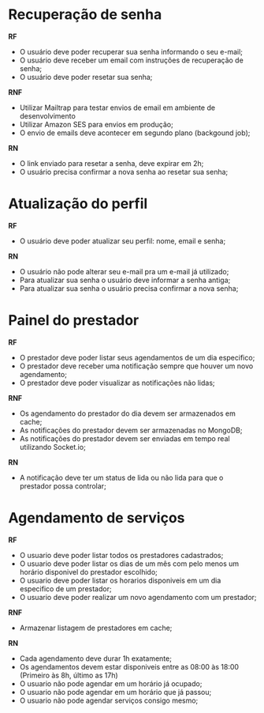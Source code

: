 # Recuperação de senha 

**RF**

- O usuário deve poder recuperar sua senha informando o seu e-mail;
- O usuário deve receber um email com instruções de recuperação de senha;
- O usuário deve poder resetar sua senha;

**RNF**

- Utilizar Mailtrap para testar envios de email em ambiente de desenvolvimento
- Utilizar Amazon SES para envios em produção;
- O envio de emails deve acontecer em segundo plano (backgound job);


**RN**

- O link enviado para resetar a senha, deve expirar em 2h;
- O usuário precisa confirmar a nova senha ao resetar sua senha;


# Atualização do perfil

**RF**

- O usuário deve poder atualizar seu perfil: nome, email e senha;


**RN**

- O usuário não pode alterar seu e-mail pra um e-mail já utilizado;
- Para atualizar sua senha o usuário deve informar a senha antiga;
- Para atualizar sua senha o usuário precisa confirmar a nova senha;

# Painel do prestador

**RF**

- O prestador deve poder listar seus agendamentos de um dia especifico;
- O prestador deve receber uma notificação sempre que houver um novo agendamento;
- O prestador deve poder visualizar as notificações não lidas;

**RNF**

- Os agendamento do prestador do dia devem ser armazenados em cache;
- As notificações do prestador devem ser armazenadas no MongoDB;
- As notificações do prestador devem ser enviadas em tempo real utilizando Socket.io;

**RN**

- A notificação deve ter um status de lida ou não lida para que o prestador possa controlar;

# Agendamento de serviços

**RF**

- O usuario deve poder listar todos os prestadores cadastrados;
- O usuario deve poder listar os dias de um mês com pelo menos um horário disponivel do prestador escolhido;
- O usuario deve poder listar os horarios disponiveis em um dia especifico de um prestador;
- O usuario deve poder realizar um novo agendamento com um prestador;


**RNF**

- Armazenar listagem de prestadores em cache;

**RN**

- Cada agendamento deve durar 1h exatamente; 
- Os agendamentos devem estar disponiveis entre as 08:00 às 18:00 (Primeiro às 8h, último as 17h)
- O usuario não pode agendar em um horário já ocupado;
- O usuario não pode agendar em um horário que já passou;
- O usuario não pode agendar serviços consigo mesmo;


